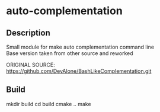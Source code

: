 
# auto-complementation

## Description

Small module for make auto complementation command line  
Base version taken from other source and reworked

ORIGINAL SOURCE: https://github.com/DevAlone/BashLikeComplementation.git

## Build

mkdir build
cd build
cmake ..
make
